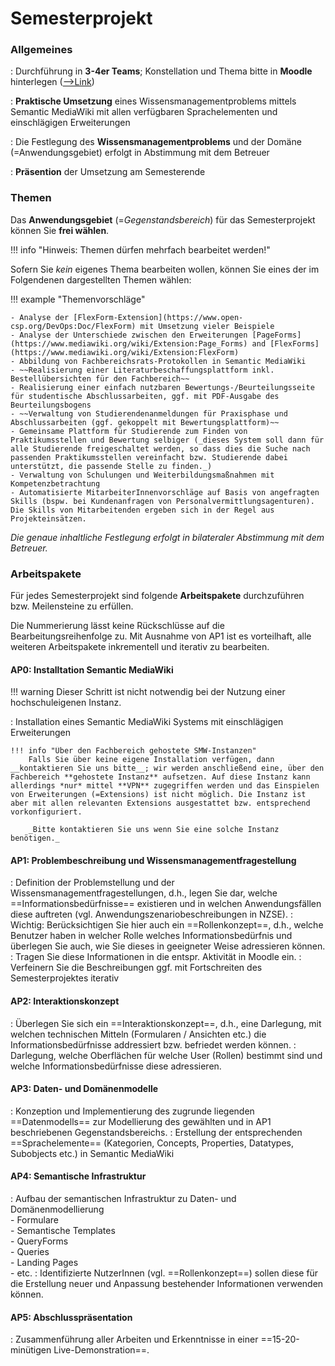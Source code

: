 # Semesterprojekt


### Allgemeines
: Durchführung in **3-4er Teams**; Konstellation und Thema bitte in __Moodle__ hinterlegen ([-->Link](https://lernen.h-da.de/mod/data/view.php?id=357528))

: **Praktische Umsetzung** eines Wissensmanagementproblems mittels Semantic MediaWiki mit allen verfügbaren Sprachelementen und einschlägigen Erweiterungen

: Die Festlegung des **Wissensmanagementproblems** und der Domäne (=Anwendungsgebiet) erfolgt in Abstimmung mit dem Betreuer

: **Präsention** der Umsetzung am Semesterende


### Themen

Das **Anwendungsgebiet** (=*Gegenstandsbereich*) für das Semesterprojekt können Sie **frei wählen**.

!!! info "Hinweis: Themen dürfen mehrfach bearbeitet werden!"

Sofern Sie _kein_ eigenes Thema bearbeiten wollen, können Sie eines der im Folgendenen dargestellten Themen wählen:

!!! example "Themenvorschläge"

    - Analyse der [FlexForm-Extension](https://www.open-csp.org/DevOps:Doc/FlexForm) mit Umsetzung vieler Beispiele
    - Analyse der Unterschiede zwischen den Erweiterungen [PageForms](https://www.mediawiki.org/wiki/Extension:Page_Forms) and [FlexForms](https://www.mediawiki.org/wiki/Extension:FlexForm)
    - Abbildung von Fachbereichsrats-Protokollen in Semantic MediaWiki
    - ~~Realisierung einer Literaturbeschaffungsplattform inkl. Bestellübersichten für den Fachbereich~~
    - Realisierung einer einfach nutzbaren Bewertungs-/Beurteilungsseite für studentische Abschlussarbeiten, ggf. mit PDF-Ausgabe des Beurteilungsbogens
    - ~~Verwaltung von Studierendenanmeldungen für Praxisphase und Abschlussarbeiten (ggf. gekoppelt mit Bewertungsplattform)~~
    - Gemeinsame Plattform für Studierende zum Finden von Praktikumsstellen und Bewertung selbiger (_dieses System soll dann für alle Studierende freigeschaltet werden, so dass dies die Suche nach passenden Praktikumsstellen vereinfacht bzw. Studierende dabei unterstützt, die passende Stelle zu finden._)
    - Verwaltung von Schulungen und Weiterbildungsmaßnahmen mit Kompetenzbetrachtung
    - Automatisierte MitarbeiterInnenvorschläge auf Basis von angefragten Skills (bspw. bei Kundenanfragen von Personalvermittlungsagenturen). Die Skills von Mitarbeitenden ergeben sich in der Regel aus Projekteinsätzen.

_Die genaue inhaltliche Festlegung erfolgt in bilateraler Abstimmung mit dem Betreuer._


<!-- ### Inhaltliche Ausgestaltung

Für jedes Semesterprojekt sind folgende Meilensteine zu erfüllen

- Definition der Problemstellung und der Wissensmanagementfragestellungen
    - d.h., eine Darlegung, welche Informationsbedürfnisse existieren sowie
    - eine Darlegung der Anwendungsfälle, in denen diese auftreten (vgl. Anwendungszenariobeschreibungen in NZSE) 
- Erstellung eines Knowledge Representation Model
- Installation eines Semantic MediaWiki Systems mit einschlägigen Erweiterungen  
    Hinweis: Falls Sie über keine eigene Installation verfügen dann kontaktieren Sie uns bitte; wir werden IT-Services bitten, eine Instanz aufzusetzen. Auf diese Instanz kann allerdings nur mittel VPN zugegriffen werden
- Konzeption und Implementierung des zugrunde liegenden Datenmodells zur Modellierung des Gegenstandsbereichs
- Erstellung von entsprechenden Konzepten, Properties, Datatypes, Templates, Forms, Concepts, Queries etc.
- Erstellung eines Interaktionskonzepts, d.h., eine Darlegung, mit welchen technischen Mitteln (Forms etc.) die Informationsbedürfnisse befriedet werden können
- Darstellung, wie die Anwendungsfälle in SWM umgesetzt werden
- Zusammenführung aller Arbeiten und Erkenntnisse in einer Abschlusspräsentation -->

### Arbeitspakete

Für jedes Semesterprojekt sind folgende **Arbeitspakete** durchzuführen bzw. Meilensteine zu erfüllen.

Die Nummerierung lässt keine Rückschlüsse auf die Bearbeitungsreihenfolge zu. Mit Ausnahme von AP1 ist es vorteilhaft, alle weiteren Arbeitspakete inkrementell und iterativ zu bearbeiten. 


#### AP0: Installtation Semantic MediaWiki

!!! warning 
    Dieser Schritt ist nicht notwendig bei der Nutzung einer hochschuleigenen Instanz.

: Installation eines Semantic MediaWiki Systems mit einschlägigen Erweiterungen  

    !!! info "Über den Fachbereich gehostete SMW-Instanzen"
        Falls Sie über keine eigene Installation verfügen, dann __kontaktieren Sie uns bitte__; wir werden anschließend eine, über den Fachbereich **gehostete Instanz** aufsetzen. Auf diese Instanz kann allerdings *nur* mittel **VPN** zugegriffen werden und das Einspielen von Erweiterungen (=Extensions) ist nicht möglich. Die Instanz ist aber mit allen relevanten Extensions ausgestattet bzw. entsprechend vorkonfiguriert.

        _Bitte kontaktieren Sie uns wenn Sie eine solche Instanz benötigen._

#### AP1: Problembeschreibung und Wissensmanagementfragestellung
<!-- AP1: Problembeschreibung und Wissensmanagementfragestellung -->
: Definition der Problemstellung und der Wissensmanagementfragestellungen, d.h., legen Sie dar, welche ==Informationsbedürfnisse== existieren und in welchen Anwendungsfällen diese auftreten (vgl. Anwendungszenariobeschreibungen in NZSE).
: Wichtig: Berücksichtigen Sie hier auch ein ==Rollenkonzept==, d.h., welche Benutzer haben in welcher Rolle welches Informationsbedürfnis und überlegen Sie auch, wie Sie dieses in geeigneter Weise adressieren können. 
: Tragen Sie diese Informationen in die entspr. Aktivität in Moodle ein.
: Verfeinern Sie die Beschreibungen ggf. mit Fortschreiten des Semesterprojektes iterativ

#### AP2: Interaktionskonzept
: Überlegen Sie sich ein ==Interaktionskonzept==, d.h., eine Darlegung, mit welchen technischen Mitteln (Formularen / Ansichten etc.) die Informationsbedürfnisse addressiert bzw. befriedet werden können.
: Darlegung, welche Oberflächen für welche User (Rollen) bestimmt sind und welche Informationsbedürfnisse diese adressieren.

#### AP3: Daten- und Domänenmodelle
: Konzeption und Implementierung des zugrunde liegenden ==Datenmodells== zur Modellierung des gewählten und in AP1 beschriebenen Gegenstandsbereichs.
: Erstellung der entsprechenden ==Sprachelemente== (Kategorien, Concepts, Properties, Datatypes, Subobjects etc.) in Semantic MediaWiki

#### AP4: Semantische Infrastruktur
: Aufbau der semantischen Infrastruktur zu Daten- und Domänenmodellierung  
    - Formulare  
    - Semantische Templates  
    - QueryForms  
    - Queries  
    - Landing Pages  
    - etc.
: Identifizierte NutzerInnen (vgl. ==Rollenkonzept==) sollen diese für die Erstellung neuer und Anpassung bestehender Informationen verwenden können.

#### AP5: Abschlusspräsentation
: Zusammenführung aller Arbeiten und Erkenntnisse in einer ==15-20-minütigen Live-Demonstration==.





<!-- Although the tasks are listed and numbered in a sequential order, most of them should be worked in parallel and in an iterative and incremental manner.  -->

<!-- Please note that the order of tasks is not necessarily always sequentional. For some tasks (e.g. 4 / 5 / 6) it might by useful to conduct them in parallel and in an incremental and iterative manner.  -->

<!-- * [WP #1: Defining the Problem Domain and Knowledge Management Issues](task1.md)
* [WP #2: Defining a Knowledge Representation Model](task1.md)
* [WP #3: Installing Semantic MediaWiki with Extensions](task1.md)
* [WP #4: Implementing the Knowledge Representation Model (Ontological Classes / Properties / Concepts)](task1.md)
* [WP #5: Creating the Technical Software Infrastructure (Templates / Forms / Queries)](task1.md)
* [WP #6: Defining a User Interaction Concept](task1.md)
* [WP #7: User Interaction Concept](task1.md)
* [WP #8: Implementation of Use Cases](task1.md)
* [WP #9: Preparation of Final Presentation](task1.md)

WP = Work Package -->

